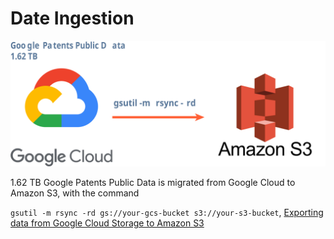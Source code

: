 # Date Ingestion

![](ingestion.svg)



1.62 TB Google Patents Public Data is migrated from Google Cloud to Amazon S3, with the command 

`gsutil -m rsync -rd gs://your-gcs-bucket s3://your-s3-bucket`, [Exporting data from Google Cloud Storage to Amazon S3](https://stackoverflow.com/questions/39329580/exporting-data-from-google-cloud-storage-to-amazon-s3)

